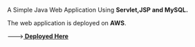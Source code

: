 A Simple Java Web Application Using **Servlet,JSP and MySQL.**

The web application is deployed on **AWS**.

---><b><a href = "http://3.108.198.35:8080/Notetaker_AWS/"> Deployed Here<a><b>
